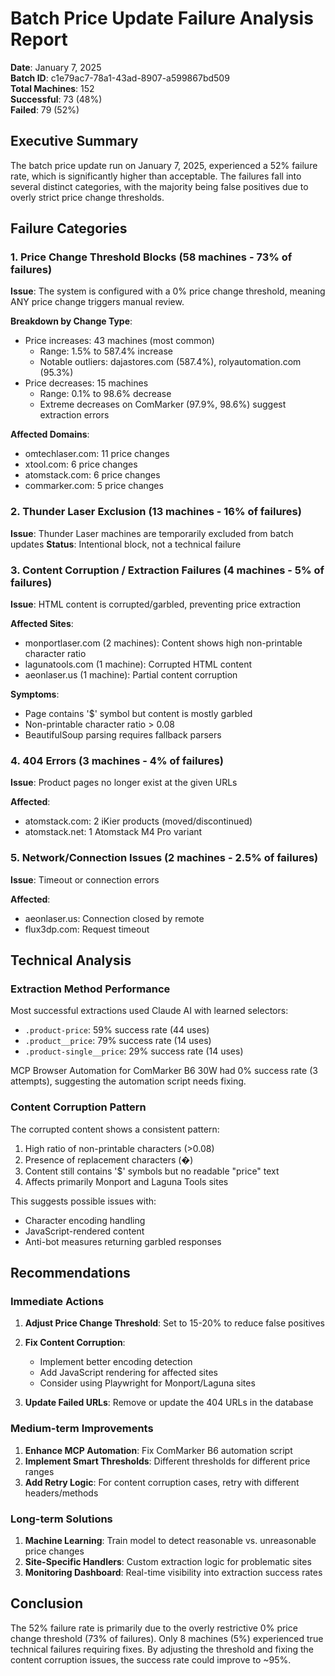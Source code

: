 # Batch Price Update Failure Analysis Report
**Date**: January 7, 2025  
**Batch ID**: c1e79ac7-78a1-43ad-8907-a599867bd509  
**Total Machines**: 152  
**Successful**: 73 (48%)  
**Failed**: 79 (52%)  

## Executive Summary

The batch price update run on January 7, 2025, experienced a 52% failure rate, which is significantly higher than acceptable. The failures fall into several distinct categories, with the majority being false positives due to overly strict price change thresholds.

## Failure Categories

### 1. Price Change Threshold Blocks (58 machines - 73% of failures)
**Issue**: The system is configured with a 0% price change threshold, meaning ANY price change triggers manual review.

**Breakdown by Change Type**:
- Price increases: 43 machines (most common)
  - Range: 1.5% to 587.4% increase
  - Notable outliers: dajastores.com (587.4%), rolyautomation.com (95.3%)
- Price decreases: 15 machines
  - Range: 0.1% to 98.6% decrease
  - Extreme decreases on ComMarker (97.9%, 98.6%) suggest extraction errors

**Affected Domains**:
- omtechlaser.com: 11 price changes
- xtool.com: 6 price changes
- atomstack.com: 6 price changes
- commarker.com: 5 price changes

### 2. Thunder Laser Exclusion (13 machines - 16% of failures)
**Issue**: Thunder Laser machines are temporarily excluded from batch updates
**Status**: Intentional block, not a technical failure

### 3. Content Corruption / Extraction Failures (4 machines - 5% of failures)
**Issue**: HTML content is corrupted/garbled, preventing price extraction

**Affected Sites**:
- monportlaser.com (2 machines): Content shows high non-printable character ratio
- lagunatools.com (1 machine): Corrupted HTML content
- aeonlaser.us (1 machine): Partial content corruption

**Symptoms**:
- Page contains '$' symbol but content is mostly garbled
- Non-printable character ratio > 0.08
- BeautifulSoup parsing requires fallback parsers

### 4. 404 Errors (3 machines - 4% of failures)
**Issue**: Product pages no longer exist at the given URLs

**Affected**:
- atomstack.com: 2 iKier products (moved/discontinued)
- atomstack.net: 1 Atomstack M4 Pro variant

### 5. Network/Connection Issues (2 machines - 2.5% of failures)
**Issue**: Timeout or connection errors

**Affected**:
- aeonlaser.us: Connection closed by remote
- flux3dp.com: Request timeout

## Technical Analysis

### Extraction Method Performance
Most successful extractions used Claude AI with learned selectors:
- `.product-price`: 59% success rate (44 uses)
- `.product__price`: 79% success rate (14 uses)
- `.product-single__price`: 29% success rate (14 uses)

MCP Browser Automation for ComMarker B6 30W had 0% success rate (3 attempts), suggesting the automation script needs fixing.

### Content Corruption Pattern
The corrupted content shows a consistent pattern:
1. High ratio of non-printable characters (>0.08)
2. Presence of replacement characters (�)
3. Content still contains '$' symbols but no readable "price" text
4. Affects primarily Monport and Laguna Tools sites

This suggests possible issues with:
- Character encoding handling
- JavaScript-rendered content
- Anti-bot measures returning garbled responses

## Recommendations

### Immediate Actions
1. **Adjust Price Change Threshold**: Set to 15-20% to reduce false positives
2. **Fix Content Corruption**: 
   - Implement better encoding detection
   - Add JavaScript rendering for affected sites
   - Consider using Playwright for Monport/Laguna sites

3. **Update Failed URLs**: Remove or update the 404 URLs in the database

### Medium-term Improvements
1. **Enhance MCP Automation**: Fix ComMarker B6 automation script
2. **Implement Smart Thresholds**: Different thresholds for different price ranges
3. **Add Retry Logic**: For content corruption cases, retry with different headers/methods

### Long-term Solutions
1. **Machine Learning**: Train model to detect reasonable vs. unreasonable price changes
2. **Site-Specific Handlers**: Custom extraction logic for problematic sites
3. **Monitoring Dashboard**: Real-time visibility into extraction success rates

## Conclusion

The 52% failure rate is primarily due to the overly restrictive 0% price change threshold (73% of failures). Only 8 machines (5%) experienced true technical failures requiring fixes. By adjusting the threshold and fixing the content corruption issues, the success rate could improve to ~95%.